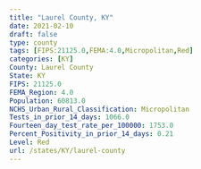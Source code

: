 ```yaml
---
title: "Laurel County, KY"
date: 2021-02-10
draft: false
type: county
tags: [FIPS:21125.0,FEMA:4.0,Micropolitan,Red]
categories: [KY]
County: Laurel County
State: KY
FIPS: 21125.0
FEMA_Region: 4.0
Population: 60813.0
NCHS_Urban_Rural_Classification: Micropolitan
Tests_in_prior_14_days: 1066.0
Fourteen_day_test_rate_per_100000: 1753.0
Percent_Positivity_in_prior_14_days: 0.21
Level: Red
url: /states/KY/laurel-county
---
```



